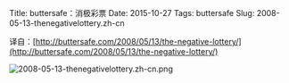 Title: buttersafe：消极彩票
Date: 2015-10-27
Tags: buttersafe
Slug: 2008-05-13-thenegativelottery.zh-cn

译自：[http://buttersafe.com/2008/05/13/the-negative-lottery/](http://buttersafe.com/2008/05/13/the-negative-lottery/)


![2008-05-13-thenegativelottery.zh-cn.png](/static/images/comics/2008-05-13-thenegativelottery.zh-cn.png)